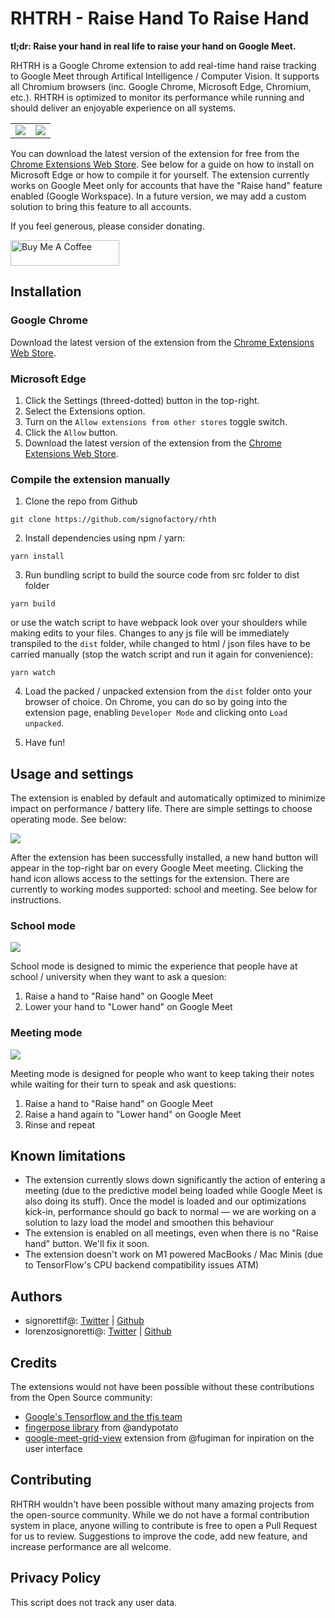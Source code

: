 # RHTRH - Raise Hand To Raise Hand

**tl;dr: Raise your hand in real life to raise your hand on Google Meet.**

RHTRH is a Google Chrome extension to add real-time hand raise tracking to Google Meet through Artifical Intelligence / Computer Vision. It supports all Chromium browsers (inc. Google Chrome, Microsoft Edge, Chromium, etc.). RHTRH is optimized to monitor its performance while running and should deliver an enjoyable experience on all systems.

<table>
  <tr>
    <td width="50%"><img src="https://media.giphy.com/media/LoFGaSRrCzOOs1urZb/giphy.gif" /></td>
    <td width="50%"><img src="https://media.giphy.com/media/eaHwAaKI6rYeTiPqEv/giphy.gif" /></td>
  </tr>
</table>

You can download the latest version of the extension for free from the [Chrome Extensions Web Store](https://chrome.google.com/webstore/detail/rhth-%E2%80%93-raise-hand-to-rais/eklmnoflmkgilkjdiocjonfcpdkacplj?hl=en). See below for a guide on how to install on Microsoft Edge or how to compile it for yourself. The extension currently works on Google Meet only for accounts that have the "Raise hand" feature enabled (Google Workspace). In a future version, we may add a custom solution to bring this feature to all accounts.

If you feel generous, please consider donating.

<a href="https://buymeacoffee.com/signofactory" target="_blank"><img src="https://cdn.buymeacoffee.com/buttons/default-orange.png" alt="Buy Me A Coffee" height="41" width="174"></a>

## Installation

### Google Chrome

Download the latest version of the extension from the [Chrome Extensions Web Store](https://chrome.google.com/webstore/detail/rhth-%E2%80%93-raise-hand-to-rais/eklmnoflmkgilkjdiocjonfcpdkacplj?hl=en).

### Microsoft Edge

1. Click the Settings (threed-dotted) button in the top-right.
2. Select the Extensions option.
3. Turn on the `Allow extensions from other stores` toggle switch.
4. Click the `Allow` button.
5. Download the latest version of the extension from the [Chrome Extensions Web Store](https://chrome.google.com/webstore/detail/rhth-%E2%80%93-raise-hand-to-rais/eklmnoflmkgilkjdiocjonfcpdkacplj?hl=en).

### Compile the extension manually

1. Clone the repo from Github

```
git clone https://github.com/signofactory/rhth
```

2. Install dependencies using npm / yarn:

```
yarn install
```

3. Run bundling script to build the source code from src folder to dist folder

```
yarn build
```

or use the watch script to have webpack look over your shoulders while making edits to your files. Changes to any js file will be immediately transpiled to the `dist` folder, while changed to html / json files have to be carried manually (stop the watch script and run it again for convenience):

```
yarn watch
```

4. Load the packed / unpacked extension from the `dist` folder onto your browser of choice. On Chrome, you can do so by going into the extension page, enabling `Developer Mode` and clicking onto `Load unpacked`.

5. Have fun!

## Usage and settings

The extension is enabled by default and automatically optimized to minimize impact on performance / battery life. There are simple settings to choose operating mode. See below:

![](https://media.giphy.com/media/gpBcnwDaUHd6wdmQwT/giphy.gif)

After the extension has been successfully installed, a new hand button will appear in the top-right bar on every Google Meet meeting. Clicking the hand icon allows access to the settings for the extension. There are currently to working modes supported: school and meeting. See below for instructions.

### School mode

![](https://media.giphy.com/media/LoFGaSRrCzOOs1urZb/giphy.gif)

School mode is designed to mimic the experience that people have at school / university when they want to ask a quesion:

1. Raise a hand to "Raise hand" on Google Meet
2. Lower your hand to "Lower hand" on Google Meet

### Meeting mode

![](https://media.giphy.com/media/eaHwAaKI6rYeTiPqEv/giphy.gif)

Meeting mode is designed for people who want to keep taking their notes while waiting for their turn to speak and ask questions:

1. Raise a hand to "Raise hand" on Google Meet
2. Raise a hand again to "Lower hand" on Google Meet
3. Rinse and repeat

## Known limitations

- The extension currently slows down significantly the action of entering a meeting (due to the predictive model being loaded while Google Meet is also doing its stuff). Once the model is loaded and our optimizations kick-in, performance should go back to normal — we are working on a solution to lazy load the model and smoothen this behaviour
- The extension is enabled on all meetings, even when there is no "Raise hand" button. We'll fix it soon.
- The extension doesn't work on M1 powered MacBooks / Mac Minis (due to TensorFlow's CPU backend compatibility issues ATM)

## Authors

- signorettif@: [Twitter](https://twitter.com/signorettif) | [Github](https://github.com/signorettif)
- lorenzosignoretti@: [Twitter](https://twitter.com/lorenzosigno) | [Github](https://github.com/lorenzosignoretti)

## Credits

The extensions would not have been possible without these contributions from the Open Source community:

- [Google's Tensorflow and the tfjs team](https://github.com/tensorflow/tfjs)
- [fingerpose library](https://github.com/andypotato/fingerpose) from @andypotato
- [google-meet-grid-view](https://github.com/Fugiman/google-meet-grid-view) extension from @fugiman for inpiration on the user interface

## Contributing

RHTRH wouldn't have been possible without many amazing projects from the open-source community. While we do not have a formal contribution system in place, anyone willing to contribute is free to open a Pull Request for us to review. Suggestions to improve the code, add new feature, and increase performance are all welcome.

## Privacy Policy

This script does not track any user data.
